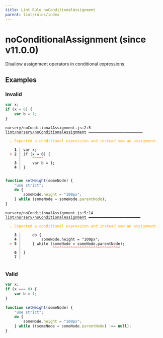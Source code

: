 ```yaml
---
title: Lint Rule noConditionalAssignment
parent: lint/rules/index
---
```


# noConditionalAssignment (since v11.0.0)

Disallow assignment operators in conditional expressions.

## Examples

### Invalid

```jsx
var x;
if (x = 0) {
    var b = 1;
}
```

<pre class="language-text"><code class="language-text">nursery/noConditionalAssignment.js:2:5 <a href="https://docs.rome.tools/lint/rules/noConditionalAssignment">lint/nursery/noConditionalAssignment</a> ━━━━━━━━━━━━━━━━━━━━━━━━

<strong><span style="color: Orange;">  </span></strong><strong><span style="color: Orange;">⚠</span></strong> <span style="color: Orange;">Expected a conditional expression and instead saw an assignment.</span>
  
    <strong>1 │ </strong>var x;
<strong><span style="color: Tomato;">  </span></strong><strong><span style="color: Tomato;">&gt;</span></strong> <strong>2 │ </strong>if (x = 0) {
   <strong>   │ </strong>    <strong><span style="color: Tomato;">^</span></strong><strong><span style="color: Tomato;">^</span></strong><strong><span style="color: Tomato;">^</span></strong><strong><span style="color: Tomato;">^</span></strong><strong><span style="color: Tomato;">^</span></strong>
    <strong>3 │ </strong>    var b = 1;
    <strong>4 │ </strong>}
  
</code></pre>

```jsx
function setHeight(someNode) {
    "use strict";
    do {
        someNode.height = "100px";
    } while (someNode = someNode.parentNode);
}
```

<pre class="language-text"><code class="language-text">nursery/noConditionalAssignment.js:5:14 <a href="https://docs.rome.tools/lint/rules/noConditionalAssignment">lint/nursery/noConditionalAssignment</a> ━━━━━━━━━━━━━━━━━━━━━━━

<strong><span style="color: Orange;">  </span></strong><strong><span style="color: Orange;">⚠</span></strong> <span style="color: Orange;">Expected a conditional expression and instead saw an assignment.</span>
  
    <strong>3 │ </strong>    do {
    <strong>4 │ </strong>        someNode.height = &quot;100px&quot;;
<strong><span style="color: Tomato;">  </span></strong><strong><span style="color: Tomato;">&gt;</span></strong> <strong>5 │ </strong>    } while (someNode = someNode.parentNode);
   <strong>   │ </strong>             <strong><span style="color: Tomato;">^</span></strong><strong><span style="color: Tomato;">^</span></strong><strong><span style="color: Tomato;">^</span></strong><strong><span style="color: Tomato;">^</span></strong><strong><span style="color: Tomato;">^</span></strong><strong><span style="color: Tomato;">^</span></strong><strong><span style="color: Tomato;">^</span></strong><strong><span style="color: Tomato;">^</span></strong><strong><span style="color: Tomato;">^</span></strong><strong><span style="color: Tomato;">^</span></strong><strong><span style="color: Tomato;">^</span></strong><strong><span style="color: Tomato;">^</span></strong><strong><span style="color: Tomato;">^</span></strong><strong><span style="color: Tomato;">^</span></strong><strong><span style="color: Tomato;">^</span></strong><strong><span style="color: Tomato;">^</span></strong><strong><span style="color: Tomato;">^</span></strong><strong><span style="color: Tomato;">^</span></strong><strong><span style="color: Tomato;">^</span></strong><strong><span style="color: Tomato;">^</span></strong><strong><span style="color: Tomato;">^</span></strong><strong><span style="color: Tomato;">^</span></strong><strong><span style="color: Tomato;">^</span></strong><strong><span style="color: Tomato;">^</span></strong><strong><span style="color: Tomato;">^</span></strong><strong><span style="color: Tomato;">^</span></strong><strong><span style="color: Tomato;">^</span></strong><strong><span style="color: Tomato;">^</span></strong><strong><span style="color: Tomato;">^</span></strong><strong><span style="color: Tomato;">^</span></strong>
    <strong>6 │ </strong>}
    <strong>7 │ </strong>
  
</code></pre>

### Valid

```jsx
var x;
if (x === 0) {
    var b = 1;
}
```

```jsx
function setHeight(someNode) {
    "use strict";
    do {
        someNode.height = "100px";
    } while ((someNode = someNode.parentNode) !== null);
}
```

```
```

